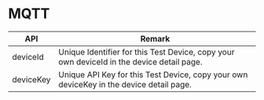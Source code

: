 # MQTT




| API | Remark |
| --- | --- |
| deviceId | Unique Identifier for this Test Device, copy your own deviceId in the device detail page. |
| deviceKey | Unique API Key for this Test Device, copy your own deviceKey in the device detail page. |
